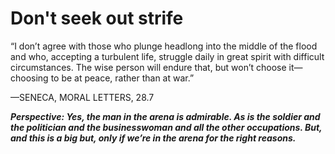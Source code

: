 # Don't seek out strife

“I don’t agree with those who plunge headlong into the middle of the flood and who, accepting a turbulent life, struggle daily in great spirit with difficult circumstances. The wise person will endure that, but won’t choose it—choosing to be at peace, rather than at war.”

—SENECA, MORAL LETTERS, 28.7

***Perspective: Yes, the man in the arena is admirable. As is the soldier and the politician and the businesswoman and all the other occupations. But, and this is a big but, only if we’re in the arena for the right reasons.***
